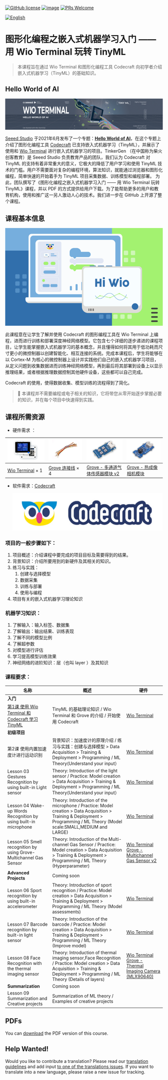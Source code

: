 [![GitHub license](https://img.shields.io/github/license/microsoft/ML-For-Beginners.svg)](https://github.com/No-code-Programming-to-Get-Started-with-TinyML/blob/master/LICENSE)
[![image](https://img.shields.io/badge/build-Codecraft-%233E9EF9)](https://ide.tinkergen.com/)
[![PRs Welcome](https://img.shields.io/badge/PRs-welcome-brightgreen.svg?style=flat-square)](http://makeapullrequest.com)

[![English](https://img.shields.io/badge/-English-red)](../README.md)

# 图形化编程之嵌入式机器学习入门 —— 用 Wio Terminal 玩转 TinyML

> 本课程旨在通过 Wio Terminal 和图形化编程工具 Codecraft 向初学者介绍嵌入式机器学习（TinyML）的基础知识。

## Hello World of AI

[![Hello World of AI](../images/Hello-World-Of-AI-title.png)](https://www.seeedstudio.com/wio-terminal-tinyml.html)

[Seeed Studio](https://www.seeedstudio.com/) 于2021年6月发布了一个专题：**[Hello World of AI](https://www.seeedstudio.com/wio-terminal-tinyml.html)**，在这个专题上介绍了图形化编程工具 [Codecraft](https://ide.tinkergen.com/https:/) 已支持嵌入式机器学习（TinyML），并展示了使用和  [Wio Terminal](https://www.seeedstudio.com/Wio-Terminal-p-4509.htmlhttps:/) 进行嵌入式机器学习的项目。TinkerGen （在中国称为柴火创客教育）是 Seeed Studio 负责教育产品的团队，我们认为 Codecraft 对 TinyML 的支持有着非常重大的意义，它极大的降低了用户学习和使用 TinyML 技术的门槛。用户不需要面对复杂的编程环境，算法知识，就能通过浏览器和图形化编程，简单快速的开始着手为 TinyML 项目采集数据、训练模型和编程部署。
为此，团队撰写了《图形化编程之嵌入式机器学习入门 —— 用 Wio Terminal 玩转 TinyML》课程，并以 PDF 的方式提供给用户下载。为了能帮助更多的用户和教育机构，使用和推广这一另人激动人心的技术。我们进一步在 GitHub 上开源了整个课程。

## 课程基本信息

![](../images/No-code-Programming-to-Get-Started-with-TinyML-title.png)

此课程意在让学生了解并使用 Codecraft 的图形编程工具在 Wio Terminal 上编程，进而进行训练和部署深度神经网络模型。它包含七个详细的逐步递进的课程项目，让学生能掌握嵌入式机器学习的基本概念，并且懂得如何将其用于低功耗而尺寸更小的微控制器以创建智能化、相互连接的系统。完成本课程后，学生将能够在以 Cortex-M  为核心的微控制器上设计并实践他们自己的嵌入式机器学习项目，从定义问题到收集数据进而训练神经网络模型，再到最后将其部署到设备上以显示推理结果，或者根据推理数据控制其他硬件设备，这些都可以自己完成。

Codecraft 的使用，使得数据收集、模型训练的流程得到了简化。

> 👀️ 本课程并不需要编程或电子相关的知识，它将带您从零开始逐步掌握必要的知识，并在每个项目中快速得到实践。

## 课程所需资源

* 硬件需求 ：


| ![](../images/Wio-Terminal.png)                                           | ![](../images/Grove-Cable.png)                                                                                    | ![](../images/Grove-Multichannel-Gas-Sensor.png)                                                            | ![](../images/Grove-Thermal-Imaging-Camera.png)                                                                             |
| :-------------------------------------------------------------------------- | ------------------------------------------------------------------------------------------------------------------- | ------------------------------------------------------------------------------------------------------------- | ----------------------------------------------------------------------------------------------------------------------------- |
| [Wio Terminal](https://www.seeedstudio.com/Wio-Terminal-p-4509.html) × 1 | [Grove 连接线](https://www.seeedstudio.com/Grove-Universal-4-Pin-20cm-Unbuckled-Cable-5-PCs-Pack-p-749.html) × 4 | [Grove - 多通道气体传感器模块 v2](https://www.seeedstudio.com/Grove-Multichannel-Gas-Sensor-v2-p-4569.html) | [Grove - 热成像相机模块](https://www.seeedstudio.com/Grove-Thermal-Imaging-Camera-IR-Array-MLX90640-110-degree-p-4334.html) |

* 软件需求：[Codecraft](https://ide.tinkergen.com)

  ![](../images/Codecraft-logo.png)

### 项目的一般步骤如下：

1. 项目概述：介绍课程中要完成的项目目标及需要得到的结果。
2. 背景知识：介绍所要用到的新硬件及其相关的知识。
3. 练习与实践：
   1. 创建与选择模型
   2. 数据采集
   3. 训练与部署
   4. 使用与编程
4. 项目有关的嵌入式机器学习理论知识

### 机器学习知识：

1. 了解输入：输入标签、数据集
2. 了解输出：输出结果、训练表现
3. 了解不同的模型比例
4. 了解超参数
5. 对模型进行评估
6. 学习提高模型训练效果
7. 神经网络的进阶知识：层（也叫 layer ）及其知识

### 课程要求：


| 名称                                                                                                                     | 概述                                                                                                                                                                                | 硬件                                                                                                                                                                                                                |
| -------------------------------------------------------------------------------------------------------------------------- | ------------------------------------------------------------------------------------------------------------------------------------------------------------------------------------- | --------------------------------------------------------------------------------------------------------------------------------------------------------------------------------------------------------------------- |
| **入门**                                                                                                                 |                                                                                                                                                                                     |                                                                                                                                                                                                                     |
| [第1课 使用 Wio Terminal 和 Codecraft 学习 TinyML](L1-Introduction-to-TinyML-using-Wio-Terminal-and-Codecraft/README.md) | TinyML 的基础理论知识 / Wio Terminal 和 Grove 的介绍 / 开始使用 Codecraft                                                                                                           | [Wio Terminal](https://www.seeedstudio.com/Wio-Terminal-p-4509.html)                                                                                                                                                |
| **初级项目**                                                                                                             |                                                                                                                                                                                     |                                                                                                                                                                                                                     |
| 第2课 使用内置加速度计进行运动识别                                                                                       | 背景知识：加速度计的原理介绍 / 练习与实践：创建与选择模型 > Data Acquisition > Training & Deployment > Programming / ML Theory(Understand your input）                                                            | [Wio Terminal](https://www.seeedstudio.com/Wio-Terminal-p-4509.html)                                                                                                                                                |
| Lesson 03 Gestures Recognition by using built-in Light sensor                                                            | Theory: Introduction of the light sensor / Practice: Model creation > Data Acquisition > Training & Deployment > Programming / ML Theory(Understand your input）                    | [Wio Terminal](https://www.seeedstudio.com/Wio-Terminal-p-4509.html)                                                                                                                                                |
| Lesson 04 Wake-up Words Recognition by using built-in microphone                                                         | Theory: Introduction of the microphone / Practice: Model creation > Data Acquisition > Training & Deployment > Programming / ML Theory (Model scale:SMALL,MEDIUM and LARGE)         | [Wio Terminal](https://www.seeedstudio.com/Wio-Terminal-p-4509.html)                                                                                                                                                |
| Lesson 05 Smell recognition by using Grove-Multichannel Gas Sensor                                                       | Theory: Introduction of the Multi-channel Gas Sensor / Practice: Model creation > Data Acquisition > Training & Deployment > Programming / ML Theory (Hyperparameter)               | [Wio Terminal](https://www.seeedstudio.com/Wio-Terminal-p-4509.html) [Grove - Multichannel Gas Sensor v2](https://www.seeedstudio.com/Grove-Multichannel-Gas-Sensor-v2-p-4569.html)                                 |
| **Advanced Projects**                                                                                                    | Coming soon                                                                                                                                                                         |                                                                                                                                                                                                                     |
| Lesson 06 Sport recognition by using built-in accelerometer                                                              | Theory: Introduction of sport recognition / Practice: Model creation > Data Acquisition > Training & Deployment > Programming / ML Theory (Model assessments)                       | [Wio Terminal](https://www.seeedstudio.com/Wio-Terminal-p-4509.html)                                                                                                                                                |
| Lesson 07 Barcode recognition by built-in light sensor                                                                   | Theory: Introduction of the barcode / Practice: Model creation > Data Acquisition > Training & Deployment > Programming / ML Theory (Improve model)                                 | [Wio Terminal](https://www.seeedstudio.com/Wio-Terminal-p-4509.html)                                                                                                                                                |
| Lesson 08 Face Recognition with the thermal imaging sensor                                                               | Theory: Introduction of thermal imaging sensor,Face Recognition / Practice: Model creation > Data Acquisition > Training & Deployment > Programming / ML Theory (Details of layers) | [Wio Terminal](https://www.seeedstudio.com/Wio-Terminal-p-4509.html) [Grove - Thermal Imaging Camera (MLX90640)](https://www.seeedstudio.com/Grove-Thermal-Imaging-Camera-IR-Array-MLX90640-110-degree-p-4334.html) |
| **Summarization**                                                                                                        | Coming soon                                                                                                                                                                         |                                                                                                                                                                                                                     |
| Lesson 09 Summarization and Creative projects                                                                            | Summarization of ML theory / Examples of creative projects                                                                                                                          |                                                                                                                                                                                                                    |

## PDFs

You can [download](./pdf/No-code_Programming_to_Get_Started_with_TinyML.pdf) the PDF version of this course.

## Help Wanted!

Would you like to contribute a translation? Please read our [translation guidelines](TRANSLATIONS.md) and add input [to one of the translations issues](https://github.com/microsoft/IoT-For-Beginners/issues?q=is%3Aissue+is%3Aopen+label%3Atranslation). If you want to translate into a new language, please raise a new issue for tracking.
